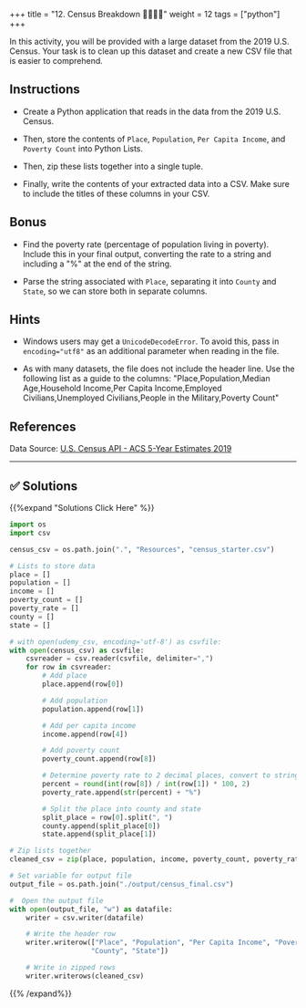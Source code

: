 +++
title = "12. Census Breakdown  👩‍🎓👨‍🎓"
weight = 12
tags = ["python"] 
+++

In this activity, you will be provided with a large dataset from the 2019 U.S. Census. Your task is to clean up this dataset and create a new CSV file that is easier to comprehend.

## Instructions

* Create a Python application that reads in the data from the 2019 U.S. Census.

* Then, store the contents of `Place`, `Population`, `Per Capita Income`, and `Poverty Count` into Python Lists.

* Then, zip these lists together into a single tuple.

* Finally, write the contents of your extracted data into a CSV. Make sure to include the titles of these columns in your CSV.

## Bonus

* Find the poverty rate (percentage of population living in poverty). Include this in your final output, converting the rate to a string and including a "%" at the end of the string.

* Parse the string associated with `Place`, separating it into `County` and `State`, so we can store both in separate columns.

## Hints

* Windows users may get a `UnicodeDecodeError`. To avoid this, pass in `encoding="utf8"` as an additional parameter when reading in the file.

* As with many datasets, the file does not include the header line. Use the following list as a guide to the columns: "Place,Population,Median Age,Household Income,Per Capita Income,Employed Civilians,Unemployed Civilians,People in the Military,Poverty Count"

## References

Data Source: [U.S. Census API - ACS 5-Year Estimates 2019](https://www.census.gov/data/developers/data-sets/census-microdata-api.ACS_5-Year_PUMS.html)

---


## ✅ Solutions
{{%expand "Solutions Click Here" %}}
```python
import os
import csv

census_csv = os.path.join(".", "Resources", "census_starter.csv")

# Lists to store data
place = []
population = []
income = []
poverty_count = []
poverty_rate = []
county = []
state = []

# with open(udemy_csv, encoding='utf-8') as csvfile:
with open(census_csv) as csvfile:
    csvreader = csv.reader(csvfile, delimiter=",")
    for row in csvreader:
        # Add place
        place.append(row[0])

        # Add population
        population.append(row[1])

        # Add per capita income
        income.append(row[4])

        # Add poverty count
        poverty_count.append(row[8])

        # Determine poverty rate to 2 decimal places, convert to string
        percent = round(int(row[8]) / int(row[1]) * 100, 2)
        poverty_rate.append(str(percent) + "%")

        # Split the place into county and state
        split_place = row[0].split(", ")
        county.append(split_place[0])
        state.append(split_place[1])

# Zip lists together
cleaned_csv = zip(place, population, income, poverty_count, poverty_rate, county, state)

# Set variable for output file
output_file = os.path.join("./output/census_final.csv")

#  Open the output file
with open(output_file, "w") as datafile:
    writer = csv.writer(datafile)

    # Write the header row
    writer.writerow(["Place", "Population", "Per Capita Income", "Poverty Count", "Poverty Rate",
                    "County", "State"])

    # Write in zipped rows
    writer.writerows(cleaned_csv)
```
{{% /expand%}}